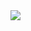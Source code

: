 <img src="https://imagedelivery.net/Dr98IMl5gQ9tPkFM5JRcng/8ae7fb41-e260-4d9c-09b1-8f926cd25100/Ultra"/>